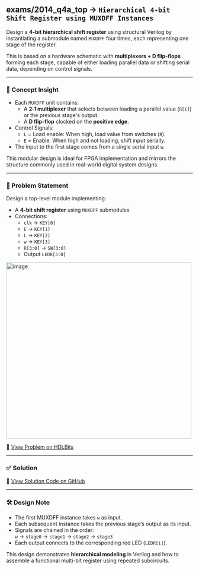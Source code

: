 ## exams/2014_q4a_top → `Hierarchical 4-bit Shift Register using MUXDFF Instances`

Design a **4-bit hierarchical shift register** using structural Verilog by instantiating a submodule named `MUXDFF` four times, each representing one stage of the register.

This is based on a hardware schematic with **multiplexers + D flip-flops** forming each stage, capable of either loading parallel data or shifting serial data, depending on control signals.

---

### 🧠 Concept Insight

- Each `MUXDFF` unit contains:
  - A **2:1 multiplexer** that selects between loading a parallel value (`R[i]`) or the previous stage's output.
  - A **D flip-flop** clocked on the **positive edge**.
- Control Signals:
  - `L` = Load enable: When high, load value from switches (`R`).
  - `E` = Enable: When high and not loading, shift input serially.
- The input to the first stage comes from a single serial input `w`.

This modular design is ideal for FPGA implementation and mirrors the structure commonly used in real-world digital system designs.

---

### 📘 Problem Statement

Design a top-level module implementing:

- A **4-bit shift register** using `MUXDFF` submodules
- Connections:
  - `clk`  → `KEY[0]`
  - `E`    → `KEY[1]`
  - `L`    → `KEY[2]`
  - `w`    → `KEY[3]`
  - `R[3:0]` → `SW[3:0]`
  - Output `LEDR[3:0]`

<img width="500" height="474" alt="image" src="https://github.com/user-attachments/assets/c676a2e8-0e0e-442b-ab1c-6408300d2ade" />

🔗 [View Problem on HDLBits](https://hdlbits.01xz.net/wiki/Exams/2014_q4a_top)

---

### ✅ Solution  
📄 [View Solution Code on GitHub](https://github.com/EswarAdithya011/HDLBits/blob/main/Problem%20Sets/3.%20Circuits/Sequential%20logic/3.7%20Shift%20Registers/3.7.8%20Shift%20register(2)/2014_q4b.v)

---

### 🛠 Design Note

- The first MUXDFF instance takes `w` as input.
- Each subsequent instance takes the previous stage’s output as its input.
- Signals are chained in the order:  
  `w` → `stage0` → `stage1` → `stage2` → `stage3`
- Each output connects to the corresponding red LED (`LEDR[i]`).

This design demonstrates **hierarchical modeling** in Verilog and how to assemble a functional multi-bit register using repeated subcircuits.

